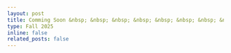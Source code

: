 ```yaml
---
layout: post
title: Comming Soon &nbsp; &nbsp; &nbsp; &nbsp; &nbsp; &nbsp; &nbsp; &nbsp; &nbsp; &nbsp; &nbsp; &nbsp; &nbsp; &nbsp; &nbsp; &nbsp; &nbsp; &nbsp;
type: Fall 2025 
inline: false
related_posts: false
---
```

